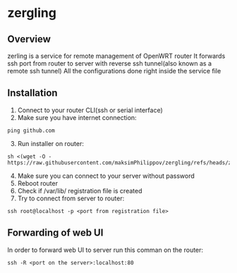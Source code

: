 # zergling
## Overview

zerling is a service for remote management of OpenWRT router
It forwards ssh port from router to server with reverse ssh tunnel(also known as a remote ssh tunnel)
All the configurations done right inside the service file

## Installation

1. Connect to your router CLI(ssh or serial interface)
2. Make sure you have internet connection:
```
ping github.com
```
3. Run installer on router:
```
sh <(wget -O - https://raw.githubusercontent.com/maksimPhilippov/zergling/refs/heads/zergling_installer.sh)
```
4. Make sure you can connect to your server without password
5. Reboot router
6. Check if /var/lib/ registration file is created
7. Try to connect from server to router:
```
ssh root@localhost -p <port from registration file>
```

## Forwarding of web UI

In order to forward web UI to server run this comman on the router:
```
ssh -R <port on the server>:localhost:80
```
